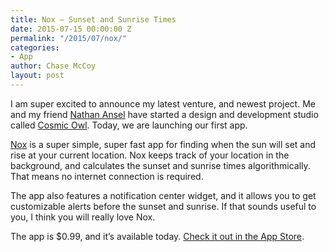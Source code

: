 ```yaml
---
title: Nox — Sunset and Sunrise Times
date: 2015-07-15 00:00:00 Z
permalink: "/2015/07/nox/"
categories:
- App
author: Chase McCoy
layout: post
---
```


I am super excited to announce my latest venture, and newest project. Me and my friend [Nathan Ansel][1] have started a design and development studio called [Cosmic Owl][2]. Today, we are launching our first app.

[Nox][3] is a super simple, super fast app for finding when the sun will set and rise at your current location. Nox keeps track of your location in the background, and calculates the sunset and sunrise times algorithmically. That means no internet connection is required.

The app also features a notification center widget, and it allows you to get customizable alerts before the sunset and sunrise. If that sounds useful to you, I think you will really love Nox.

The app is $0.99, and it&#8217;s available today. [Check it out in the App Store][3].

 [1]: http://nathanansel.typed.com
 [2]: http://cosmicowl.co
 [3]: https://geo.itunes.apple.com/us/app/nox-sunset-and-sunrise-times/id998183834?mt=8&at=1010l5Ku